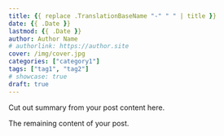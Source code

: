 ```yaml
---
title: {{ replace .TranslationBaseName "-" " " | title }}
date: {{ .Date }}
lastmod: {{ .Date }}
author: Author Name
# authorlink: https://author.site
cover: /img/cover.jpg
categories: ["category1"]
tags: ["tag1", "tag2"]
# showcase: true
draft: true
---
```


Cut out summary from your post content here.

<!--more-->

The remaining content of your post.
